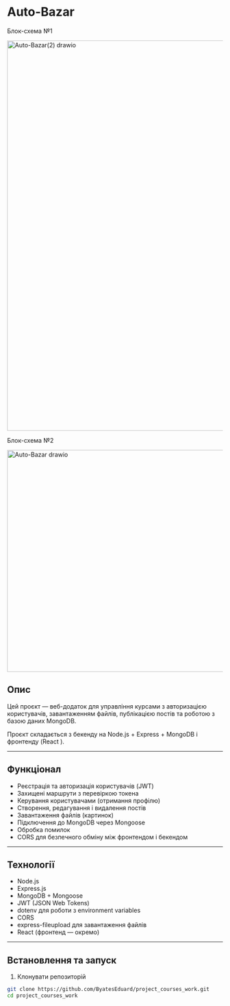 
# Auto-Bazar

Блок-схема №1

<img width="621" height="911" alt="Auto-Bazar(2) drawio" src="https://github.com/user-attachments/assets/2484c819-98f1-40ae-b098-fbb8f31b7954" />

Блок-схема №2

<img width="673" height="518" alt="Auto-Bazar drawio" src="https://github.com/user-attachments/assets/8b9fc2b6-2dea-4468-afaf-0267665e3b07" />


## Опис

Цей проєкт — веб-додаток для управління курсами з авторизацією користувачів, завантаженням файлів, публікацією постів та роботою з базою даних MongoDB.

Проєкт складається з бекенду на Node.js + Express + MongoDB і фронтенду (React ).

---

## Функціонал

- Реєстрація та авторизація користувачів (JWT)
- Захищені маршрути з перевіркою токена
- Керування користувачами (отримання профілю)
- Створення, редагування і видалення постів
- Завантаження файлів (картинок)
- Підключення до MongoDB через Mongoose
- Обробка помилок
- CORS для безпечного обміну між фронтендом і бекендом

---

## Технології

- Node.js
- Express.js
- MongoDB + Mongoose
- JWT (JSON Web Tokens)
- dotenv для роботи з environment variables
- CORS
- express-fileupload для завантаження файлів
- React (фронтенд — окремо)

---

## Встановлення та запуск

1. Клонувати репозиторій

```bash
git clone https://github.com/ByatesEduard/project_courses_work.git
cd project_courses_work
